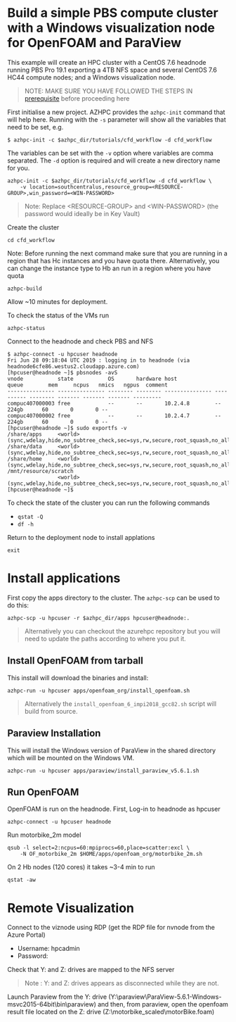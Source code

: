 # Build a simple PBS compute cluster with a Windows visualization node for OpenFOAM and ParaView

This example will create an HPC cluster with a CentOS 7.6 headnode running PBS Pro 19.1 exporting a 4TB NFS space and several CentOS 7.6 HC44 compute nodes; and a Windows visualization node.

>NOTE: MAKE SURE YOU HAVE FOLLOWED THE STEPS IN [prerequisite](../prerequisites.md) before proceeding here

First initialise a new project.  AZHPC provides the `azhpc-init` command that will help here.  Running with the `-s` parameter will show all the variables that need to be set, e.g.

```
$ azhpc-init -c $azhpc_dir/tutorials/cfd_workflow -d cfd_workflow
```

The variables can be set with the `-v` option where variables are comma separated.  The `-d` option is required and will create a new directory name for you.

```
azhpc-init -c $azhpc_dir/tutorials/cfd_workflow -d cfd_workflow \
    -v location=southcentralus,resource_group=<RESOURCE-GROUP>,win_password=<WIN-PASSWORD>
```

> Note: Replace \<RESOURCE-GROUP> and \<WIN-PASSWORD> (the password would ideally be in Key Vault)

Create the cluster 

    cd cfd_workflow

Note: Before running the next command make sure that you are running in a region that has Hc instances and you have quota there. Alternatively, you can change the instance type to Hb an run in a region where you have quota

    azhpc-build

Allow ~10 minutes for deployment.

To check the status of the VMs run

    azhpc-status

Connect to the headnode and check PBS and NFS

```
$ azhpc-connect -u hpcuser headnode
Fri Jun 28 09:18:04 UTC 2019 : logging in to headnode (via headnode6cfe86.westus2.cloudapp.azure.com)
[hpcuser@headnode ~]$ pbsnodes -avS
vnode           state           OS       hardware host            queue        mem     ncpus   nmics   ngpus  comment
--------------- --------------- -------- -------- --------------- ---------- -------- ------- ------- ------- ---------
compuc407000003 free            --       --       10.2.4.8        --            224gb      60       0       0 --
compuc407000002 free            --       --       10.2.4.7        --            224gb      60       0       0 --
[hpcuser@headnode ~]$ sudo exportfs -v
/share/apps     <world>(sync,wdelay,hide,no_subtree_check,sec=sys,rw,secure,root_squash,no_all_squash)
/share/data     <world>(sync,wdelay,hide,no_subtree_check,sec=sys,rw,secure,root_squash,no_all_squash)
/share/home     <world>(sync,wdelay,hide,no_subtree_check,sec=sys,rw,secure,root_squash,no_all_squash)
/mnt/resource/scratch
                <world>(sync,wdelay,hide,no_subtree_check,sec=sys,rw,secure,root_squash,no_all_squash)
[hpcuser@headnode ~]$
```

To check the state of the cluster you can run the following commands
* `qstat -Q`
* `df -h`

Return to the deployment node to install applations
```
exit
```

# Install applications

First copy the apps directory to the cluster.  The `azhpc-scp` can be used to do this:

    azhpc-scp -u hpcuser -r $azhpc_dir/apps hpcuser@headnode:.


> Alternatively you can checkout the azurehpc repository but you will need to update the paths according to where you put it.

## Install OpenFOAM from tarball

This install will download the binaries and install:

    azhpc-run -u hpcuser apps/openfoam_org/install_openfoam.sh

> Alternatively the `install_openfoam_6_impi2018_gcc82.sh` script will build from source.

## Paraview Installation

This will install the Windows version of ParaView in the shared directory which will be mounted on the Windows VM.

    azhpc-run -u hpcuser apps/paraview/install_paraview_v5.6.1.sh

## Run OpenFOAM 

OpenFOAM is run on the headnode. First, Log-in to headnode as hpcuser

    azhpc-connect -u hpcuser headnode


Run motorbike_2m model

```
qsub -l select=2:ncpus=60:mpiprocs=60,place=scatter:excl \
    -N OF_motorbike_2m $HOME/apps/openfoam_org/motorbike_2m.sh
```

On 2 Hb nodes (120 cores) it takes ~3-4 min to run

    qstat -aw


# Remote Visualization

Connect to the viznode using RDP (get the RDP file for nvnode from the Azure Portal)
- Username: hpcadmin
- Password: <winadmin-secret>

Check that Y: and Z: drives are mapped to the NFS server

> Note : Y: and Z: drives appears as disconnected while they are not.

Launch Paraview from the Y: drive (Y:\paraview\ParaView-5.6.1-Windows-msvc2015-64bit\bin\paraview) and then, from paraview, open the openfoam result file located on the Z: drive (Z:\motorbike_scaled\motorBike.foam)
